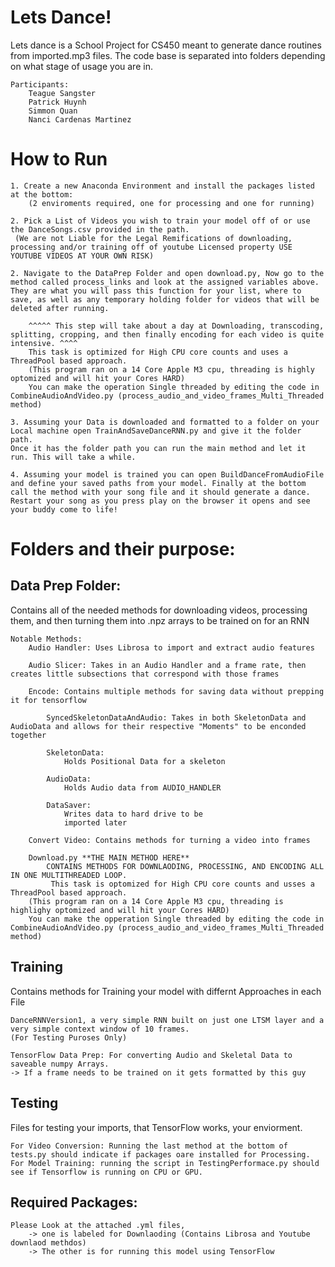 
# Lets Dance!

Lets dance is a School Project for CS450 meant to generate dance routines from imported.mp3 files. The code base is separated into folders depending on what stage of usage you are in. 
    
    Participants:
        Teague Sangster
        Patrick Huynh
        Simmon Quan
        Nanci Cardenas Martinez



# How to Run
    1. Create a new Anaconda Environment and install the packages listed at the bottom: 
        (2 enviroments required, one for processing and one for running)

    2. Pick a List of Videos you wish to train your model off of or use the DanceSongs.csv provided in the path.
     (We are not Liable for the Legal Remifications of downloading, processing and/or training off of youtube Licensed property USE YOUTUBE VIDEOS AT YOUR OWN RISK)

    2. Navigate to the DataPrep Folder and open download.py, Now go to the method called process_links and look at the assigned variables above. 
    They are what you will pass this function for your list, where to save, as well as any temporary holding folder for videos that will be deleted after running.

        ^^^^^ This step will take about a day at Downloading, transcoding, splitting, cropping, and then finally encoding for each video is quite intensive. ^^^^
        This task is optimized for High CPU core counts and uses a ThreadPool based approach. 
        (This program ran on a 14 Core Apple M3 cpu, threading is highly optomized and will hit your Cores HARD)
        You can make the operation Single threaded by editing the code in CombineAudioAndVideo.py (process_audio_and_video_frames_Multi_Threaded method)

    3. Assuming your Data is downloaded and formatted to a folder on your Local machine open TrainAndSaveDanceRNN.py and give it the folder path. 
    Once it has the folder path you can run the main method and let it run. This will take a while. 

    4. Assuming your model is trained you can open BuildDanceFromAudioFile and define your saved paths from your model. Finally at the bottom call the method with your song file and it should generate a dance.
    Restart your song as you press play on the browser it opens and see your buddy come to life!
    

# Folders and their purpose:
## Data Prep Folder: 
Contains all of the needed methods for downloading videos, processing them, and then turning them into .npz arrays to be trained on for an RNN

    Notable Methods:
        Audio Handler: Uses Librosa to import and extract audio features 

        Audio Slicer: Takes in an Audio Handler and a frame rate, then creates little subsections that correspond with those frames

        Encode: Contains multiple methods for saving data without prepping it for tensorflow

            SyncedSkeletonDataAndAudio: Takes in both SkeletonData and AudioData and allows for their respective "Moments" to be enconded together

            SkeletonData:
                Holds Positional Data for a skeleton

            AudioData:
                Holds Audio data from AUDIO_HANDLER

            DataSaver:
                Writes data to hard drive to be 
                imported later 
        
        Convert Video: Contains methods for turning a video into frames

        Download.py **THE MAIN METHOD HERE** 
            CONTAINS METHODS FOR DOWNLAODING, PROCESSING, AND ENCODING ALL IN ONE MULTITHREADED LOOP. 
             This task is optomized for High CPU core counts and usses a ThreadPool based approach. 
        (This program ran on a 14 Core Apple M3 cpu, threading is highlighy optomized and will hit your Cores HARD)
        You can make the opperation Single threaded by editing the code in CombineAudioAndVideo.py (process_audio_and_video_frames_Multi_Threaded method)





## Training 

Contains methods for Training your model with differnt Approaches in each File 
    
    DanceRNNVersion1, a very simple RNN built on just one LTSM layer and a very simple context window of 10 frames. 
    (For Testing Puroses Only)

    TensorFlow Data Prep: For converting Audio and Skeletal Data to saveable numpy Arrays. 
    -> If a frame needs to be trained on it gets formatted by this guy 

## Testing 
Files for testing your imports, that TensorFlow works, your enviorment. 
    
    For Video Conversion: Running the last method at the bottom of tests.py should indicate if packages oare installed for Processing.
    For Model Training: running the script in TestingPerformace.py should see if Tensorflow is running on CPU or GPU. 



## Required Packages:

    Please Look at the attached .yml files, 
        -> one is labeled for Downlaoding (Contains Librosa and Youtube downlaod methdos)
        -> The other is for running this model using TensorFlow
    






